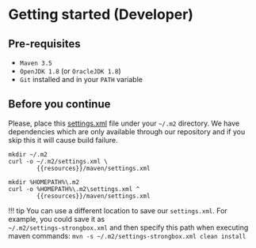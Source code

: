# Getting started (Developer)

## Pre-requisites

* `Maven 3.5`
* `OpenJDK 1.8` (or `OracleJDK 1.8`)
* `Git` installed and in your `PATH` variable

## Before you continue

Please, place this [settings.xml]({{resources}}/maven/settings.xml) file under your `~/.m2` directory.
We have dependencies which are only available through our repository and if you skip this it will cause build failure.

```Linux tab= linenums="1"
mkdir ~/.m2
curl -o ~/.m2/settings.xml \ 
        {{resources}}/maven/settings.xml
```

```Windows tab= linenums="1"
mkdir %HOMEPATH%\.m2
curl -o %HOMEPATH%\.m2\settings.xml ^
        {{resources}}/maven/settings.xml
```

!!! tip
    You can use a different location to save our `settings.xml`. For example, you could save it as   
    `~/.m2/settings-strongbox.xml` and then specify this path when executing maven commands: 
    ```
    mvn -s ~/.m2/settings-strongbox.xml clean install
    ``` 
